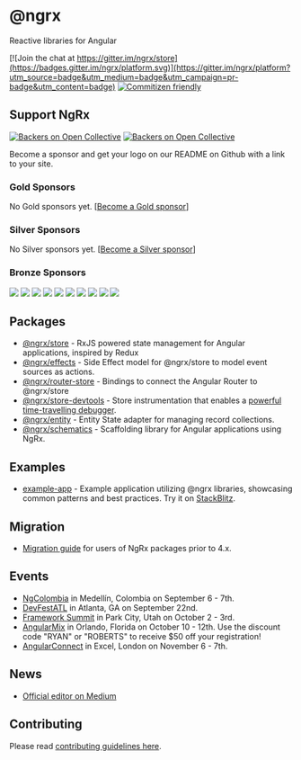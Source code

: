 # @ngrx

Reactive libraries for Angular

[![Join the chat at https://gitter.im/ngrx/store](https://badges.gitter.im/ngrx/platform.svg)](https://gitter.im/ngrx/platform?utm_source=badge&utm_medium=badge&utm_campaign=pr-badge&utm_content=badge) [![Commitizen friendly](https://img.shields.io/badge/commitizen-friendly-brightgreen.svg)](https://commitizen.github.io/cz-cli/)

## Support NgRx

[![Backers on Open Collective](https://opencollective.com/ngrx/sponsors/badge.svg)](#sponsors)
[![Backers on Open Collective](https://opencollective.com/ngrx/backers/badge.svg)](#backers)

Become a sponsor and get your logo on our README on Github with a link to your site.

### Gold Sponsors

No Gold sponsors yet. [[Become a Gold sponsor](https://opencollective.com/ngrx#sponsors)]

### Silver Sponsors

No Silver sponsors yet. [[Become a Silver sponsor](https://opencollective.com/ngrx#sponsors)]

### Bronze Sponsors

<a href="https://opencollective.com/ngrx/sponsor/0/website" target="_blank"><img src="https://opencollective.com/ngrx/sponsor/0/avatar.svg"></a>
<a href="https://opencollective.com/ngrx/sponsor/1/website" target="_blank"><img src="https://opencollective.com/ngrx/sponsor/1/avatar.svg"></a>
<a href="https://opencollective.com/ngrx/sponsor/2/website" target="_blank"><img src="https://opencollective.com/ngrx/sponsor/2/avatar.svg"></a>
<a href="https://opencollective.com/ngrx/sponsor/3/website" target="_blank"><img src="https://opencollective.com/ngrx/sponsor/3/avatar.svg"></a>
<a href="https://opencollective.com/ngrx/sponsor/4/website" target="_blank"><img src="https://opencollective.com/ngrx/sponsor/4/avatar.svg"></a>
<a href="https://opencollective.com/ngrx/sponsor/5/website" target="_blank"><img src="https://opencollective.com/ngrx/sponsor/5/avatar.svg"></a>
<a href="https://opencollective.com/ngrx/sponsor/6/website" target="_blank"><img src="https://opencollective.com/ngrx/sponsor/6/avatar.svg"></a>
<a href="https://opencollective.com/ngrx/sponsor/7/website" target="_blank"><img src="https://opencollective.com/ngrx/sponsor/7/avatar.svg"></a>
<a href="https://opencollective.com/ngrx/sponsor/8/website" target="_blank"><img src="https://opencollective.com/ngrx/sponsor/8/avatar.svg"></a>
<a href="https://opencollective.com/ngrx/sponsor/9/website" target="_blank"><img src="https://opencollective.com/ngrx/sponsor/9/avatar.svg"></a>

## Packages

- [@ngrx/store](./docs/store/README.md) - RxJS powered state management for Angular applications, inspired by Redux
- [@ngrx/effects](./docs/effects/README.md) - Side Effect model for @ngrx/store to model event sources as actions.
- [@ngrx/router-store](./docs/router-store/README.md) - Bindings to connect the Angular Router to @ngrx/store
- [@ngrx/store-devtools](./docs/store-devtools/README.md) - Store instrumentation that enables a
  [powerful time-travelling debugger](https://chrome.google.com/webstore/detail/redux-devtools/lmhkpmbekcpmknklioeibfkpmmfibljd?hl=en).
- [@ngrx/entity](./docs/entity/README.md) - Entity State adapter for managing record collections.
- [@ngrx/schematics](./docs/schematics/README.md) - Scaffolding library for Angular applications using NgRx.

## Examples

- [example-app](./projects/example-app/README.md) - Example application utilizing @ngrx libraries, showcasing common patterns and best practices. Try it on [StackBlitz](https://ngrx.github.io/platform/stackblitz.html).

## Migration

- [Migration guide](./MIGRATION.md) for users of NgRx packages prior to 4.x.

## Events

- [NgColombia](https://www.ngcolombia.com/) in Medellín, Colombia on September 6 - 7th.
- [DevFestATL](http://devfestatl.com/) in Atlanta, GA on September 22nd.
- [Framework Summit](https://frameworksummit.com/) in Park City, Utah on October 2 - 3rd.
- [AngularMix](https://www.angularmix.com/) in Orlando, Florida on October 10 - 12th. Use the discount code "RYAN" or "ROBERTS" to receive $50 off your registration!
- [AngularConnect](https://www.angularconnect.com/) in Excel, London on November 6 - 7th.

## News

- [Official editor on Medium](https://medium.com/ngrx)

## Contributing

Please read [contributing guidelines here](./CONTRIBUTING.md).
